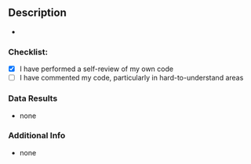 ## Description

-

### Checklist:

- [x] I have performed a self-review of my own code
- [ ] I have commented my code, particularly in hard-to-understand areas

### Data Results

- none

### Additional Info

<!-- any additional information or context -->

- none
